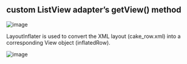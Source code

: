 
custom ListView adapter’s getView() method
-
![image](https://github.com/user-attachments/assets/bb830cb3-5b7f-414c-9f75-4597480a8ea2)

LayoutInflater is used to convert the XML layout (cake_row.xml) into a corresponding View object (inflatedRow).


![image](https://github.com/user-attachments/assets/6928677a-8dac-4232-a578-9ff20b9968b8)



